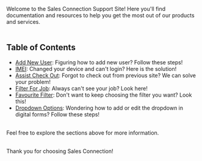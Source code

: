 Welcome to the Sales Connection Support Site! Here you'll find documentation and resources to help you get the most out of our products and services.<br><br>

## Table of Contents

- [Add New User](Add_New_User.md): Figuring how to add new user? Follow these steps!
- [IMEI](IMEI.md): Changed your device and can't login? Here is the solution!
- [Assist Check Out](Assist_Check_Out.md): Forgot to check out from previous site? We can solve your problem!
- [Filter For Job](Filter_For_Job.md): Always can't see your job? Look here!
- [Favourite Filter](Favourite_Filter.md): Don't want to keep choosing the filter you want? Look this!
- [Dropdown Options](Dropdown_Options.md): Wondering how to add or edit the dropdown in digital forms? Follow these steps!

<br>
Feel free to explore the sections above for more information.<br><br>

Thank you for choosing Sales Connection!
